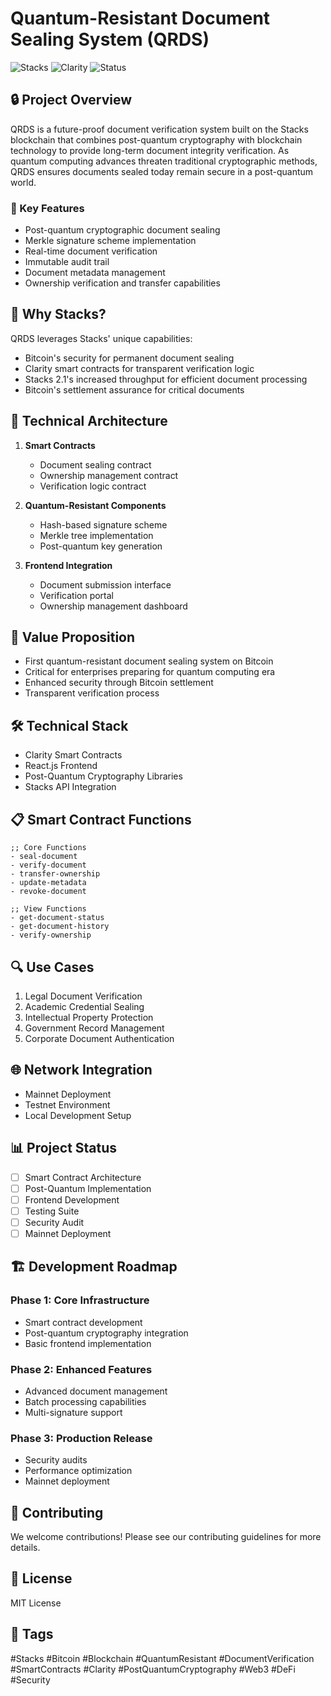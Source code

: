 # Quantum-Resistant Document Sealing System (QRDS)

![Stacks](https://img.shields.io/badge/Stacks-Blockchain-blue)
![Clarity](https://img.shields.io/badge/Clarity-Smart%20Contracts-brightgreen)
![Status](https://img.shields.io/badge/Status-In%20Development-yellow)

## 🔒 Project Overview
QRDS is a future-proof document verification system built on the Stacks blockchain that combines post-quantum cryptography with blockchain technology to provide long-term document integrity verification. As quantum computing advances threaten traditional cryptographic methods, QRDS ensures documents sealed today remain secure in a post-quantum world.

### 🎯 Key Features
- Post-quantum cryptographic document sealing
- Merkle signature scheme implementation
- Real-time document verification
- Immutable audit trail
- Document metadata management
- Ownership verification and transfer capabilities

## 🌟 Why Stacks?
QRDS leverages Stacks' unique capabilities:
- Bitcoin's security for permanent document sealing
- Clarity smart contracts for transparent verification logic
- Stacks 2.1's increased throughput for efficient document processing
- Bitcoin's settlement assurance for critical documents

## 🔧 Technical Architecture
1. **Smart Contracts**
   - Document sealing contract
   - Ownership management contract
   - Verification logic contract

2. **Quantum-Resistant Components**
   - Hash-based signature scheme
   - Merkle tree implementation
   - Post-quantum key generation

3. **Frontend Integration**
   - Document submission interface
   - Verification portal
   - Ownership management dashboard

## 🚀 Value Proposition
- First quantum-resistant document sealing system on Bitcoin
- Critical for enterprises preparing for quantum computing era
- Enhanced security through Bitcoin settlement
- Transparent verification process

## 🛠️ Technical Stack
- Clarity Smart Contracts
- React.js Frontend
- Post-Quantum Cryptography Libraries
- Stacks API Integration

## 📋 Smart Contract Functions
```clarity
;; Core Functions
- seal-document
- verify-document
- transfer-ownership
- update-metadata
- revoke-document

;; View Functions
- get-document-status
- get-document-history
- verify-ownership
```

## 🔍 Use Cases
1. Legal Document Verification
2. Academic Credential Sealing
3. Intellectual Property Protection
4. Government Record Management
5. Corporate Document Authentication

## 🌐 Network Integration
- Mainnet Deployment
- Testnet Environment
- Local Development Setup

## 📊 Project Status
- [ ] Smart Contract Architecture
- [ ] Post-Quantum Implementation
- [ ] Frontend Development
- [ ] Testing Suite
- [ ] Security Audit
- [ ] Mainnet Deployment

## 🏗️ Development Roadmap
### Phase 1: Core Infrastructure
- Smart contract development
- Post-quantum cryptography integration
- Basic frontend implementation

### Phase 2: Enhanced Features
- Advanced document management
- Batch processing capabilities
- Multi-signature support

### Phase 3: Production Release
- Security audits
- Performance optimization
- Mainnet deployment

## 🤝 Contributing
We welcome contributions! Please see our contributing guidelines for more details.

## 📜 License
MIT License

## 🔗 Tags
#Stacks #Bitcoin #Blockchain #QuantumResistant #DocumentVerification #SmartContracts #Clarity #PostQuantumCryptography #Web3 #DeFi #Security
